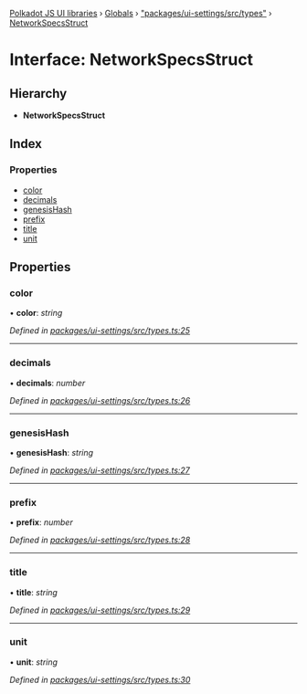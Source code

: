 [Polkadot JS UI libraries](../README.md) › [Globals](../globals.md) › ["packages/ui-settings/src/types"](../modules/_packages_ui_settings_src_types_.md) › [NetworkSpecsStruct](_packages_ui_settings_src_types_.networkspecsstruct.md)

# Interface: NetworkSpecsStruct

## Hierarchy

* **NetworkSpecsStruct**

## Index

### Properties

* [color](_packages_ui_settings_src_types_.networkspecsstruct.md#color)
* [decimals](_packages_ui_settings_src_types_.networkspecsstruct.md#decimals)
* [genesisHash](_packages_ui_settings_src_types_.networkspecsstruct.md#genesishash)
* [prefix](_packages_ui_settings_src_types_.networkspecsstruct.md#prefix)
* [title](_packages_ui_settings_src_types_.networkspecsstruct.md#title)
* [unit](_packages_ui_settings_src_types_.networkspecsstruct.md#unit)

## Properties

###  color

• **color**: *string*

*Defined in [packages/ui-settings/src/types.ts:25](https://github.com/polkadot-js/ui/blob/43da3b50d/packages/ui-settings/src/types.ts#L25)*

___

###  decimals

• **decimals**: *number*

*Defined in [packages/ui-settings/src/types.ts:26](https://github.com/polkadot-js/ui/blob/43da3b50d/packages/ui-settings/src/types.ts#L26)*

___

###  genesisHash

• **genesisHash**: *string*

*Defined in [packages/ui-settings/src/types.ts:27](https://github.com/polkadot-js/ui/blob/43da3b50d/packages/ui-settings/src/types.ts#L27)*

___

###  prefix

• **prefix**: *number*

*Defined in [packages/ui-settings/src/types.ts:28](https://github.com/polkadot-js/ui/blob/43da3b50d/packages/ui-settings/src/types.ts#L28)*

___

###  title

• **title**: *string*

*Defined in [packages/ui-settings/src/types.ts:29](https://github.com/polkadot-js/ui/blob/43da3b50d/packages/ui-settings/src/types.ts#L29)*

___

###  unit

• **unit**: *string*

*Defined in [packages/ui-settings/src/types.ts:30](https://github.com/polkadot-js/ui/blob/43da3b50d/packages/ui-settings/src/types.ts#L30)*
